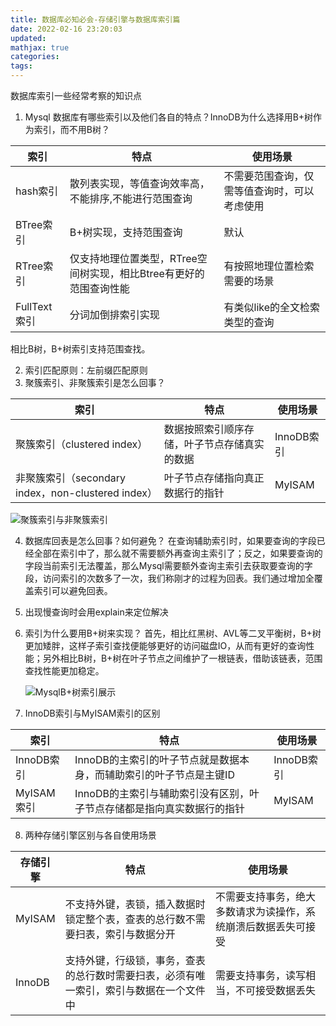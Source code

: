```yaml
---
title: 数据库必知必会-存储引擎与数据库索引篇
date: 2022-02-16 23:20:03
updated:
mathjax: true
categories:
tags: 
---
```


数据库索引一些经常考察的知识点

1. Mysql 数据库有哪些索引以及他们各自的特点？InnoDB为什么选择用B+树作为索引，而不用B树？  
   
|  索引   | 特点 | 使用场景 |
|  ----  | ----  | ---- |
| hash索引  | 散列表实现，等值查询效率高，不能排序,不能进行范围查询 | 不需要范围查询，仅需等值查询时，可以考虑使用|
| BTree索引  | B+树实现，支持范围查询 |默认|
| RTree索引  | 仅支持地理位置类型，RTree空间树实现，相比Btree有更好的范围查询性能 |有按照地理位置检索需要的场景|
| FullText索引  | 分词加倒排索引实现 |有类似like的全文检索类型的查询|

相比B树，B+树索引支持范围查找。

2. 索引匹配原则：左前缀匹配原则
3. 聚簇索引、非聚簇索引是怎么回事？
   
|  索引   | 特点 | 使用场景 |
|  ----  | ----  | ---- |
| 聚簇索引（clustered index）  | 数据按照索引顺序存储，叶子节点存储真实的数据 | InnoDB索引|
| 非聚簇索引（secondary index，non-clustered index）  | 叶子节点存储指向真正数据行的指针 |MyISAM|

![聚簇索引与非聚簇索引](https://img2018.cnblogs.com/i-beta/1464190/201911/1464190-20191106145143172-1760681728.png)

4. 数据库回表是怎么回事？如何避免？
   在查询辅助索引时，如果要查询的字段已经全部在索引中了，那么就不需要额外再查询主索引了；反之，如果要查询的字段当前索引无法覆盖，那么Mysql需要额外查询主索引去获取要查询的字段，访问索引的次数多了一次，我们称刚才的过程为回表。我们通过增加全覆盖索引可以避免回表。
5. 出现慢查询时会用explain来定位解决
6. 索引为什么要用B+树来实现？
    首先，相比红黑树、AVL等二叉平衡树，B+树更加矮胖，这样子索引查找便能够更好的访问磁盘IO，从而有更好的查询性能；另外相比B树，B+树在叶子节点之间维护了一根链表，借助该链表，范围查找性能更加稳定。

    ![MysqlB+树索引展示](https://images.gitbook.cn/b480a130-a1b6-11ea-97df-0d0e3bd6b465)
    
7. InnoDB索引与MyISAM索引的区别

|  索引   | 特点 | 使用场景 |
|  ----  | ----  | ---- |
| InnoDB索引  | InnoDB的主索引的叶子节点就是数据本身，而辅助索引的叶子节点是主键ID| InnoDB索引|
| MyISAM索引  | InnoDB的主索引与辅助索引没有区别，叶子节点存储都是指向真实数据行的指针|MyISAM|


8. 两种存储引擎区别与各自使用场景
  
|  存储引擎   | 特点  | 使用场景|
|  ----  | ----  | ---- |
| MyISAM  | 不支持外键，表锁，插入数据时锁定整个表，查表的总行数不需要扫表，索引与数据分开 | 不需要支持事务，绝大多数请求为读操作，系统崩溃后数据丢失可接受|
| InnoDB  | 支持外键，行级锁，事务，查表的总行数时需要扫表，必须有唯一索引，索引与数据在一个文件中 |需要支持事务，读写相当，不可接受数据丢失|
